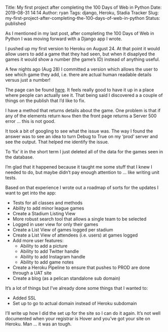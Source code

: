Title: My first project after completing the 100 Days of Web in Python
Date: 2019-08-31 14:14
Author: ryan
Tags: django, Heroku, Stadia Tracker
Slug: my-first-project-after-completing-the-100-days-of-web-in-python
Status: published

As I mentioned in my last post, after completing the 100 Days of Web in Python I was moving forward with a Django app I wrote.

I pushed up my first version to Heroku on August 24. At that point it would allow users to add a game that they had seen, but when it disaplyed the games it would show a number (the game’s ID) instead of anything useful.

A few nights ago (Aug 28) I committed a version which allows the user to see which game they add, i.e. there are actual human readable details versus just a number!

The page can be found [here](https://www.stadiatracker.com). It feels really good to have it up in a place where people can actually see it. That being said I discovered a a couple of things on the publish that I’d like to fix.

I have a method that returns details about the game. One problem is that if any of the elements return `None` then the front page returns a Server 500 error ... this is not good.

It took a bit of googling to see what the issue was. The way I found the answer was to see an idea to turn Debug to True on my ‘prod’ server and see the output. That helped me identify the issue.

To ‘fix’ it in the short term I just deleted all of the data for the games seen in the database.

I’m glad that it happened because it taught me some stuff that I knew I needed to do, but maybe didn’t pay enough attention to ... like writing unit tests.

Based on that experience I wrote out a roadmap of sorts for the updates I want to get into the app:

-   Tests for all classes and methods
-   Ability to add minor league games
-   Create a Stadium Listing View
-   More robust search tool that allows a single team to be selected
-   Logged in user view for only their games
-   Create a List View of games logged per stadium
-   Create a List View of attendees (i.e. users) at games logged
-   Add more user features:
    -   Ability to add a picture
    -   Ability to add Twitter handle
    -   Ability to add Instagram handle
    -   Ability to add game notes
-   Create a Heroku Pipeline to ensure that pushes to PROD are done through a UAT site
-   Create a blog (as a pelican standalone sub domain)

It’s a lot of things but I’ve already done some things that I wanted to:

-   Added SSL
-   Set up to go to actual domain instead of Heroku subdomain

I’ll write up how I did the set up for the site so I can do it again. It’s not well documented when your registrar is Hover and you’ve got your site on Heroku. Man ... it was an tough.
